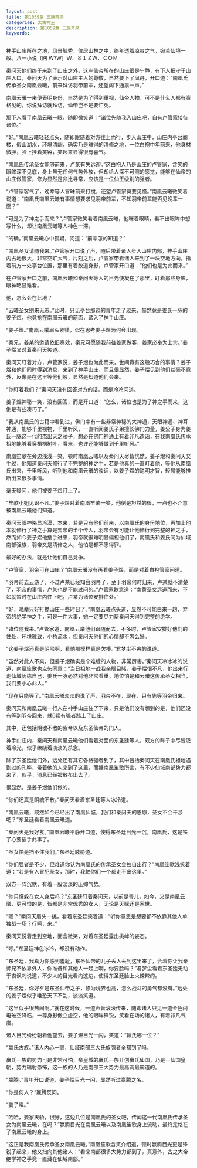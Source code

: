 ```yaml
---
layout: post
title: 第1059章 三族齐聚
categories: 太古神王
description: 第1059章 三族齐聚
keywords:
---
```


神手山庄所在之地，风景毓秀，位居山林之中，终年透着凉爽之气，宛若仙境一般。八一小说〔网 Ｗ?Ｗ］Ｗ．８１ＺＷ．ＣＯＭ

秦问天他们终于来到了山庄之外，这座仙帝所在的山庄很是宁静，有下人把守于山庄入口，秦问天为了表示对山庄主人的尊敬，自然要下了凤舟，开口道：“南凰氏传承圣女南凰云曦，前来拜访羽帝前辈，还望阁下通禀一声。”

南凰云曦一来便表明身份，自然是为了得到重视，仙帝人物，可不是什么人都有资格见的，你说拜访就拜访，仙帝岂不是要忙死。

那下人看了南凰云曦一眼，随即微笑道：“诸位先随我入山庄吧，自有卢管家接待诸位。”

“好。”南凰云曦轻轻点头，随即跟随着对方往上而行，步入山庄中，山庄内亭台阁楼，假山湖水，环境清幽，确实乃是难得的清修之地，一位白袍中年前来，他身材微胖，脸上挂着笑容，笑起来显得很有喜气。

“南凰氏传承圣女能够前来，卢某有失远迎。”这白袍人乃是山庄的卢管家，含笑的眼眸深不见底，身上虽无任何气势外放，但却给人深不可测的感觉，能够在仙帝的山庄做管家，修为显然是非比寻常，应该是一位仙王级别的强者。

“卢管家客气了，晚辈等人冒昧前来打搅，还望卢管家莫要见怪。”南凰云曦微笑着说道：“南凰氏南凰云曦有事情想要求见羽帝前辈，不知羽帝前辈能否见晚辈一面？”

“可是为了神之手而来？”卢管家微笑看着南凰云曦，他眯着眼睛，看不出眼眸中想写什么，却让南凰云曦等人神色一滞。

“的确。”南凰云曦心中狐疑，问道：“前辈怎的知道？”

“南凰圣女请随我来。”卢管家开口说了声，随后带着诸人步入山庄内部，神手山庄内占地很大，非常空旷大气，片刻之后，卢管家带着诸人来到了一块空地方向，指着前方一处亭台位置，那里有着数道身影，卢管家开口道：“他们也是为此而来。”

在卢管家开口之前，南凰云曦和秦问天等人的目光便凝在了那里，盯着那些身影，眼神略显难看。

他，怎么会在此地？

“云曦圣女别来无恙。”此时，只见亭台那边的青年走了过来，赫然竟是姜氏一脉的姜子煜，他竟抢在南凰云曦的前面，踏入了神手山庄。

“姜子煜。”南凰云曦眉头紧锁，似在思考姜子煜为何会出现。

“秦兄，姜某的邀请依旧奏效，秦兄可愿随我前往姜家做客，姜家必奉为上宾。”姜子煜又对着秦问天笑道。

秦问天盯着对方，卢管家说，姜子煜也为此而来，世间竟有这般巧合的事情？姜子煜和他们同时得到消息，来到了神手山庄，而且很显然，姜子煜见到他们丝毫不意外，反像是在这里等他们般，显然是知道他们会来。

“你盯着我们？”秦问天没有回答对方的话，而是冷冷问道。

姜子煜神秘一笑，没有回答，而是开口道：“怎么，诸位也是为了神之手而来，这倒是有些凑巧了。”

“我从南凰氏的古籍中看到过，佛门中有一些非常神秘的大神通，天眼神通、神耳神通，能够千里视物，千里听风，一直听闻姜氏子弟擅长佛门力量，姜公子身为姜氏一脉这一代的杰出天之骄子，想必在佛门神通上有着非凡造诣，在我南凰氏传承祖地能够看穿梧桐树叶，看来，也许还能够做到千里听风。”

南凰笙歌在旁边浅浅一笑，顿时南凰云曦以及秦问天尽皆恍然，姜子煜和秦问天交手过，他知道秦问天修行了不完整的神之手，若是他真的一直盯着他，等他从南凰氏出来，千里听风，听到他和南凰云曦的谈话，以姜子煜的聪明才智，轻易能够推断出来很多事情。

毫无疑问，他们被姜子煜盯上了。

“笙歌小姐见识不凡。”姜子煜对着南凰笙歌一笑，他倒是坦然的很，一点也不介意被南凰云曦他们知道。

秦问天眼神略显冷漠，本来，若是只有他们前来，以南凰氏的身份地位，再加上他本就修行了神之手算是羿帝的半个传人，羽帝会有可能让他修行到完整的神之手，然而如今姜子煜他插手进来，羽帝就很难明显偏袒他们了，南凰氏和姜氏同为仙域南部强族，羽帝又是清修之人，他怕是都不愿得罪。

最好的办法，就是让他们自己竞争。

“卢管家，羽帝可在山庄？”南凰云曦没有再看姜子煜，而是对着白袍管家问道。

“羽帝前去云游了，不过卢某已经知会羽帝了，至于羽帝何时归来，卢某就不清楚了，羽帝的事情，卢某也是不能过问的。”卢管家歉意道：“南黄圣女远道而来，不如就暂时在山庄内住下吧，卢某为诸位安排住处。”

“好，晚辈只好打搅山庄一些时日了。”南凰云曦点头道，显然不可能白来一趟，羿帝的绝学神之手，可是一件大事，她一定要尽力帮秦问天得到完整的绝学。

“诸位随我来。”卢管家道，南凰云曦他们跟随而去，不多时，卢管家安排好他们的住处，环境雅致，小桥流水，但秦问天他们的心情却不怎么好。

“这姜子煜还真是阴险啊，看他那模样真是欠揍。”君梦尘不爽的说道。

“虽然对此人不爽，但姜子煜确实是个难缠的人物，非常厉害。”秦问天冷冰冰的说道，南凰笙歌也点头同意：“当日祖地一战我亲眼目睹，姜子煜很不凡，他出来行走仙域历练自己，姜氏一脉必然对他非常看重，地位怕是和云曦这传承圣女相当，我们要小心此人。”

“现在只能等了。”南凰云曦淡淡的说了声，羽帝不在，现在，只有先等羽帝归来。

秦问天和南凰云曦一行人在神手山庄住了下来，只是他们没有想到的是，他们还没有等到羽帝回来，就6续有强者踏上了山庄。

其中，还包括阴魂不散的紫帝以及东圣仙帝的门人。

神手山庄内，秦问天和南凰云曦他们看着对面的东圣廷等人，双方的眸子中尽皆泛着冷光，似乎缭绕着淡淡的杀念。

除了东圣廷他们外，远处还有其它各路强者到了，其中包括秦问天在南凰氏祖地遇到过的孔晔，带着他的人来到了这里，而据南凰笙歌所言，有不少仙域南部势力都来了，似乎，消息已经被散布出去了。

很显然，是姜子煜他们做的。

“你们还真是阴魂不散。”秦问天看着东圣廷等人冰冷道。

“南凰云曦，既然如今已经出了南凰仙城，我们和秦问天的恩怨，圣女不会干涉吧？”东圣廷看着南凰云曦道。

“秦问天是我好友。”南凰云曦平静开口道，使得东圣廷目光一沉，南凰氏，这是铁了心要插手此事了。

“圣女怕是挡不住我们。”东圣廷威胁道。

“你们强者是不少，但难道你认为南凰氏的传承圣女会独自出行？”南凰笙歌浅笑着道：“若是有人冒犯圣女，那时，我怕你们一个都走不出这里。”

双方一阵沉默，有着一股淡淡的压抑气势。

“你只懂躲在女人身后吗？”东圣廷盯着秦问天，以前是青儿，如今，又是南凰云曦，更可恨的是，皆都是非常优秀的女人，无论是天赋还是家世。

“嗯？”秦问天眉头一挑，看着东圣廷笑着道：“听你意思是想要都不依靠其他人单独战一场？行啊，来。”

秦问天说着走到空地，面含微笑，对着东圣廷露出挑衅的姿态。

“哼。”东圣廷神色冰冷，却没有动作。

“东圣廷，我真为你感到羞耻，东圣仙帝的儿子丢人丢到这里来了，合着你让我秦师兄不依靠外人，你准备和其他人一起上啊，你要脸吗？”君梦尘看着东圣廷无动于衷讽刺说道，不少人的目光看向这边，使得东圣廷脸上火辣辣的。

“东圣廷，你好歹是东圣仙帝之子，修为境界也高，怎么战斗的勇气都没有。”远处的姜子煜似乎唯恐天下不乱，淡淡笑道。

“这里似乎很热闹啊。”就在这时候，一道声音滚滚传来，随即诸人只见一道金色闪电破空降临，一尊身影傲立虚空，他的眼眸锋锐，笑看在场的诸人，有着非凡气度。

诸人目光纷纷朝着他望去，姜子煜目光一闪，笑道：“赢氏哪一位？”

“赢氏古族。”诸人内心一颤，仙域南部三大氏族强者全都到了吗。

赢氏一族的势力可是非常可怕，帝皇城的赢氏一族开创赢氏仙国，乃是一仙国皇朝，势力辐射恐怖，这一族的人乃是南部三大势力最高调最霸道的。

“赢腾。”青年开口说道，姜子煜目光一闪，显然听过赢腾之名。

“你是何人？”赢腾反问。

“姜子煜。”

“哈哈，姜家天骄，很好，这边几位是南凰氏的圣女吧，传闻这一代南凰氏传承圣女为南凰云曦，在吗？”赢腾目光在南凰云曦以及南凰笙歌身上流动，最终定格在了南凰云曦的身上。

“这正是我南凰氏传承圣女南凰云曦。”南凰笙歌含笑介绍道，顿时赢腾目光更是锋锐了起来，他又扫向其他诸人：“看来南部很多大势力都到了，真意外，古之大帝绝学神之手竟一直藏在仙域南部。”
